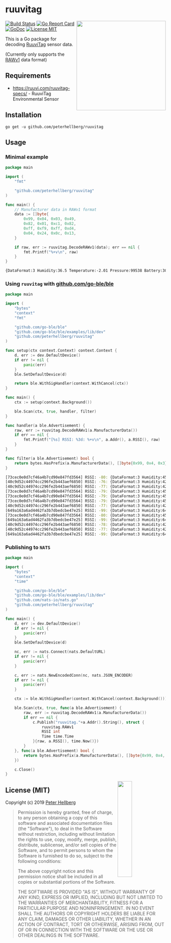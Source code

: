 # ruuvitag

<img src="https://ruuvi.com/assets/images/ruuvitag.jpg" align="right" width="280">

[![Build Status](https://travis-ci.org/peterhellberg/ruuvitag.svg?branch=master)](https://travis-ci.org/peterhellberg/ruuvitag)
[![Go Report Card](https://goreportcard.com/badge/github.com/peterhellberg/ruuvitag)](https://goreportcard.com/report/github.com/peterhellberg/ruuvitag)
[![GoDoc](https://img.shields.io/badge/godoc-reference-blue.svg?style=flat)](https://godoc.org/github.com/peterhellberg/ruuvitag)
[![License MIT](https://img.shields.io/badge/license-MIT-lightgrey.svg?style=flat)](https://github.com/peterhellberg/ruuvitag#license-mit)

This is a Go package for decoding [RuuviTag](https://ruuvi.com/ruuvitag-specs/) sensor data.

(Currently only supports the [RAWv1](https://github.com/ruuvi/ruuvi-sensor-protocols#data-format-3-protocol-specification-rawv1) data format)

## Requirements

 - <https://ruuvi.com/ruuvitag-specs/> - RuuviTag Environmental Sensor

## Installation

    go get -u github.com/peterhellberg/ruuvitag

## Usage

### Minimal example

```go
package main

import (
	"fmt"

	"github.com/peterhellberg/ruuvitag"
)

func main() {
	// Manufacturer data in RAWv1 format
	data := []byte{
		0x99, 0x04, 0x03, 0x49,
		0x82, 0x01, 0xc1, 0x82,
		0xff, 0xf9, 0xff, 0xd4,
		0x04, 0x24, 0x0c, 0x13,
	}

	if raw, err := ruuvitag.DecodeRAWv1(data); err == nil {
		fmt.Printf("%+v\n", raw)
	}
}
```

```sh
{DataFormat:3 Humidity:36.5 Temperature:-2.01 Pressure:99538 Battery:3091 Acceleration:{X:-7 Y:-44 Z:1060}}
```

### Using `ruuvitag` with [github.com/go-ble/ble](https://github.com/go-ble/ble)

```go
package main

import (
	"bytes"
	"context"
	"fmt"

	"github.com/go-ble/ble"
	"github.com/go-ble/ble/examples/lib/dev"
	"github.com/peterhellberg/ruuvitag"
)

func setup(ctx context.Context) context.Context {
	d, err := dev.DefaultDevice()
	if err != nil {
		panic(err)
	}
	ble.SetDefaultDevice(d)

	return ble.WithSigHandler(context.WithCancel(ctx))
}

func main() {
	ctx := setup(context.Background())

	ble.Scan(ctx, true, handler, filter)
}

func handler(a ble.Advertisement) {
	raw, err := ruuvitag.DecodeRAWv1(a.ManufacturerData())
	if err == nil {
		fmt.Printf("[%s] RSSI: %3d: %+v\n", a.Addr(), a.RSSI(), raw)
	}
}

func filter(a ble.Advertisement) bool {
	return bytes.HasPrefix(a.ManufacturerData(), []byte{0x99, 0x4, 0x3})
}
```

```sh
[73cec0e0d7cf46a4b7cd90e847fd3564] RSSI: -80: {DataFormat:3 Humidity:45 Temperature:22.8 Pressure:99522 Battery:3097 Acceleration:{X:10 Y:-46 Z:1044}}
[40c9d52c44974cc296fe2b443aef6850] RSSI: -76: {DataFormat:3 Humidity:42.5 Temperature:23.17 Pressure:99457 Battery:3103 Acceleration:{X:-24 Y:-40 Z:1009}}
[40c9d52c44974cc296fe2b443aef6850] RSSI: -77: {DataFormat:3 Humidity:42.5 Temperature:23.17 Pressure:99457 Battery:3103 Acceleration:{X:-27 Y:-39 Z:1008}}
[73cec0e0d7cf46a4b7cd90e847fd3564] RSSI: -79: {DataFormat:3 Humidity:45 Temperature:22.8 Pressure:99522 Battery:3097 Acceleration:{X:10 Y:-43 Z:1048}}
[73cec0e0d7cf46a4b7cd90e847fd3564] RSSI: -79: {DataFormat:3 Humidity:45 Temperature:22.8 Pressure:99521 Battery:3103 Acceleration:{X:11 Y:-44 Z:1049}}
[73cec0e0d7cf46a4b7cd90e847fd3564] RSSI: -79: {DataFormat:3 Humidity:45 Temperature:22.8 Pressure:99522 Battery:3097 Acceleration:{X:10 Y:-42 Z:1050}}
[40c9d52c44974cc296fe2b443aef6850] RSSI: -77: {DataFormat:3 Humidity:42.5 Temperature:23.17 Pressure:99456 Battery:3103 Acceleration:{X:-30 Y:-42 Z:1012}}
[649a163a6ad4462fa3b7dbedcbe47e25] RSSI: -99: {DataFormat:3 Humidity:64 Temperature:16.26 Pressure:99628 Battery:3103 Acceleration:{X:11 Y:118 Z:1033}}
[73cec0e0d7cf46a4b7cd90e847fd3564] RSSI: -80: {DataFormat:3 Humidity:45 Temperature:22.8 Pressure:99523 Battery:3097 Acceleration:{X:7 Y:-45 Z:1049}}
[649a163a6ad4462fa3b7dbedcbe47e25] RSSI: -99: {DataFormat:3 Humidity:64 Temperature:16.26 Pressure:99628 Battery:3103 Acceleration:{X:12 Y:119 Z:1038}}
[40c9d52c44974cc296fe2b443aef6850] RSSI: -78: {DataFormat:3 Humidity:42.5 Temperature:23.17 Pressure:99457 Battery:3103 Acceleration:{X:-26 Y:-41 Z:1010}}
[40c9d52c44974cc296fe2b443aef6850] RSSI: -77: {DataFormat:3 Humidity:42.5 Temperature:23.17 Pressure:99457 Battery:3103 Acceleration:{X:-27 Y:-40 Z:1013}}
[649a163a6ad4462fa3b7dbedcbe47e25] RSSI: -99: {DataFormat:3 Humidity:64 Temperature:16.26 Pressure:99630 Battery:3109 Acceleration:{X:14 Y:116 Z:1035}}
```

### Publishing to `NATS`

```go
package main

import (
	"bytes"
	"context"
	"time"

	"github.com/go-ble/ble"
	"github.com/go-ble/ble/examples/lib/dev"
	"github.com/nats-io/nats.go"
	"github.com/peterhellberg/ruuvitag"
)

func main() {
	d, err := dev.DefaultDevice()
	if err != nil {
		panic(err)
	}
	ble.SetDefaultDevice(d)

	nc, err := nats.Connect(nats.DefaultURL)
	if err != nil {
		panic(err)
	}

	c, err := nats.NewEncodedConn(nc, nats.JSON_ENCODER)
	if err != nil {
		panic(err)
	}

	ctx := ble.WithSigHandler(context.WithCancel(context.Background()))

	ble.Scan(ctx, true, func(a ble.Advertisement) {
		raw, err := ruuvitag.DecodeRAWv1(a.ManufacturerData())
		if err == nil {
			c.Publish("ruuvitag."+a.Addr().String(), struct {
				ruuvitag.RAWv1
				RSSI int
				Time time.Time
			}{raw, a.RSSI(), time.Now()})
		}
	}, func(a ble.Advertisement) bool {
		return bytes.HasPrefix(a.ManufacturerData(), []byte{0x99, 0x4, 0x3})
	})

	c.Close()
}
```

<img src="https://data.gopher.se/gopher/viking-gopher.svg" align="right" width="30%" height="300">

## License (MIT)

Copyright (c) 2019 [Peter Hellberg](https://c7.se)

> Permission is hereby granted, free of charge, to any person obtaining
> a copy of this software and associated documentation files (the
> "Software"), to deal in the Software without restriction, including
> without limitation the rights to use, copy, modify, merge, publish,
> distribute, sublicense, and/or sell copies of the Software, and to
> permit persons to whom the Software is furnished to do so, subject to
> the following conditions:
>
> The above copyright notice and this permission notice shall be
> included in all copies or substantial portions of the Software.
>
> THE SOFTWARE IS PROVIDED "AS IS", WITHOUT WARRANTY OF ANY KIND,
> EXPRESS OR IMPLIED, INCLUDING BUT NOT LIMITED TO THE WARRANTIES OF
> MERCHANTABILITY, FITNESS FOR A PARTICULAR PURPOSE AND
> NONINFRINGEMENT. IN NO EVENT SHALL THE AUTHORS OR COPYRIGHT HOLDERS BE
> LIABLE FOR ANY CLAIM, DAMAGES OR OTHER LIABILITY, WHETHER IN AN ACTION
> OF CONTRACT, TORT OR OTHERWISE, ARISING FROM, OUT OF OR IN CONNECTION
> WITH THE SOFTWARE OR THE USE OR OTHER DEALINGS IN THE SOFTWARE.
